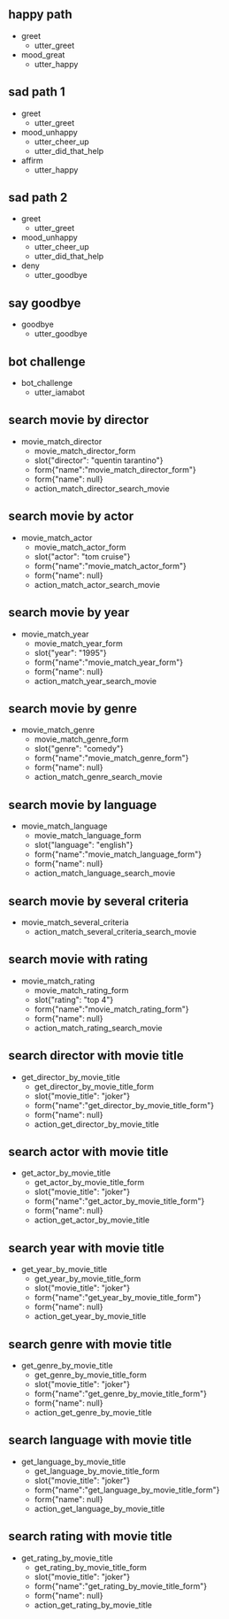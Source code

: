 ## happy path
* greet
  - utter_greet
* mood_great
  - utter_happy

## sad path 1
* greet
  - utter_greet
* mood_unhappy
  - utter_cheer_up
  - utter_did_that_help
* affirm
  - utter_happy

## sad path 2
* greet
  - utter_greet
* mood_unhappy
  - utter_cheer_up
  - utter_did_that_help
* deny
  - utter_goodbye

## say goodbye
* goodbye
  - utter_goodbye

## bot challenge
* bot_challenge
  - utter_iamabot
    
## search movie by director
* movie_match_director
    - movie_match_director_form
    - slot{"director": "quentin tarantino"}
    - form{"name":"movie_match_director_form"}
    - form{"name": null}
    - action_match_director_search_movie
    
## search movie by actor
* movie_match_actor
    - movie_match_actor_form
    - slot{"actor": "tom cruise"}
    - form{"name":"movie_match_actor_form"}
    - form{"name": null}
    - action_match_actor_search_movie
    
## search movie by year
* movie_match_year
    - movie_match_year_form
    - slot{"year": "1995"}
    - form{"name":"movie_match_year_form"}
    - form{"name": null}
    - action_match_year_search_movie
    
## search movie by genre
* movie_match_genre
    - movie_match_genre_form
    - slot{"genre": "comedy"}
    - form{"name":"movie_match_genre_form"}
    - form{"name": null}
    - action_match_genre_search_movie

## search movie by language  
* movie_match_language
   - movie_match_language_form
   - slot{"language": "english"}
   - form{"name":"movie_match_language_form"}
   - form{"name": null}
   - action_match_language_search_movie
   
 ## search movie by several criteria  
* movie_match_several_criteria
   - action_match_several_criteria_search_movie

 ## search movie with rating
* movie_match_rating
   - movie_match_rating_form
   - slot{"rating": "top 4"}
   - form{"name":"movie_match_rating_form"}
   - form{"name": null}
   - action_match_rating_search_movie

 ## search director with movie title
* get_director_by_movie_title
   - get_director_by_movie_title_form
   - slot{"movie_title": "joker"}
   - form{"name":"get_director_by_movie_title_form"}
   - form{"name": null}
   - action_get_director_by_movie_title

 ## search actor with movie title
* get_actor_by_movie_title
   - get_actor_by_movie_title_form
   - slot{"movie_title": "joker"}
   - form{"name":"get_actor_by_movie_title_form"}
   - form{"name": null}
   - action_get_actor_by_movie_title
   
## search year with movie title
* get_year_by_movie_title
   - get_year_by_movie_title_form
   - slot{"movie_title": "joker"}
   - form{"name":"get_year_by_movie_title_form"}
   - form{"name": null}
   - action_get_year_by_movie_title

## search genre with movie title
* get_genre_by_movie_title
   - get_genre_by_movie_title_form
   - slot{"movie_title": "joker"}
   - form{"name":"get_genre_by_movie_title_form"}
   - form{"name": null}
   - action_get_genre_by_movie_title
   
## search language with movie title
* get_language_by_movie_title
   - get_language_by_movie_title_form
   - slot{"movie_title": "joker"}
   - form{"name":"get_language_by_movie_title_form"}
   - form{"name": null}
   - action_get_language_by_movie_title

## search rating with movie title
* get_rating_by_movie_title
   - get_rating_by_movie_title_form
   - slot{"movie_title": "joker"}
   - form{"name":"get_rating_by_movie_title_form"}
   - form{"name": null}
   - action_get_rating_by_movie_title
   